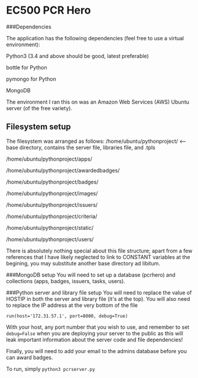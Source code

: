 # EC500 PCR Hero

###Dependencies

The application has the following dependencies (feel free to use a virtual environment):

Python3 (3.4 and above should be good, latest preferable)

bottle for Python

pymongo for Python

MongoDB

The environment I ran this on was an Amazon Web Services (AWS) Ubuntu server (of the free variety).

## Filesystem setup
The filesystem was arranged as follows:
/home/ubuntu/pythonproject/   <-- base directory, contains the server file, libraries file, and .tpls

/home/ubuntu/pythonproject/apps/

/home/ubuntu/pythonproject/awardedbadges/

/home/ubuntu/pythonproject/badges/

/home/ubuntu/pythonproject/images/

/home/ubuntu/pythonproject/issuers/

/home/ubuntu/pythonproject/criteria/

/home/ubuntu/pythonproject/static/

/home/ubuntu/pythonproject/users/

There is absolutely nothing special about this file structure; apart from a few references that I have likely neglected to link to CONSTANT variables at the begining, you may substitute another base directory ad libitum. 

###MongoDB setup
You will need to set up a database (pcrhero) and collections (apps, badges, issuers, tasks, users).

###Python server and library file setup
You will need to replace the value of HOSTIP in both the server and library file (it's at the top).
You will also need to replace the IP address at the very bottom of the file
```
run(host='172.31.57.1', port=8000, debug=True)
```
With your host, any port number that you wish to use, and remember to set ```debug=False``` when you are deploying your server to the public as this will leak important information about the server code and file dependencies!

Finally, you will need to add your email to the admins database before you can award badges.

To run, simply ```python3 pcrserver.py```

